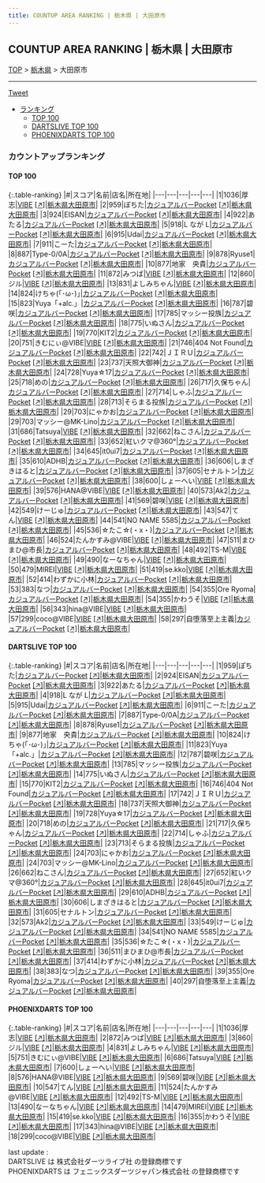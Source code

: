 ```yaml
---
title: COUNTUP AREA RANKING | 栃木県 | 大田原市
---
```

## COUNTUP AREA RANKING | 栃木県 | 大田原市

[TOP](/darts/rank/) > [栃木県](/darts/rank/栃木県/) > 大田原市

___

<a href="https://twitter.com/share?ref_src=twsrc%5Etfw" data-text="COUNTUP AREA RANKING | 栃木県大田原市" class="twitter-share-button" data-hashtags="DARTSLIVE,PHOENIXDARTS,darts,ダーツ" data-show-count="false">Tweet</a>

* [ランキング](#カウントアップランキング)
    * [TOP 100](#top-100)
    * [DARTSLIVE TOP 100](#dartslive-top-100)
    * [PHOENIXDARTS TOP 100](#phoenixdarts-top-100)

### カウントアップランキング

#### TOP 100



{:.table-ranking}
|#|スコア|名前|店名|所在地|
|---|---|---|---|---|
|1|1036|<span class="rank-name-pd">厚志</span>|<a href="/darts/rank/shops/69635.html">VIBE</a> <a href="https://vs.phoenixdarts.com/jp/shop/shopDetailInfo/s_69635?s_seq=69635">[↗]</a>|<a href="/darts/rank/栃木県/大田原市">栃木県大田原市</a>|
|2|959|<span class="rank-name-dl">ぽちた</span>|<a href="/darts/rank/shops/90efc7137205388b0d9b047a20a7ba1e.html">カジュアルバーPocket</a> <a href="https://search.dartslive.com/jp/shop/90efc7137205388b0d9b047a20a7ba1e">[↗]</a>|<a href="/darts/rank/栃木県/大田原市">栃木県大田原市</a>|
|3|924|<span class="rank-name-dl">EISAN</span>|<a href="/darts/rank/shops/90efc7137205388b0d9b047a20a7ba1e.html">カジュアルバーPocket</a> <a href="https://search.dartslive.com/jp/shop/90efc7137205388b0d9b047a20a7ba1e">[↗]</a>|<a href="/darts/rank/栃木県/大田原市">栃木県大田原市</a>|
|4|922|<span class="rank-name-dl">あたる</span>|<a href="/darts/rank/shops/90efc7137205388b0d9b047a20a7ba1e.html">カジュアルバーPocket</a> <a href="https://search.dartslive.com/jp/shop/90efc7137205388b0d9b047a20a7ba1e">[↗]</a>|<a href="/darts/rank/栃木県/大田原市">栃木県大田原市</a>|
|5|918|<span class="rank-name-dl">L なが L</span>|<a href="/darts/rank/shops/90efc7137205388b0d9b047a20a7ba1e.html">カジュアルバーPocket</a> <a href="https://search.dartslive.com/jp/shop/90efc7137205388b0d9b047a20a7ba1e">[↗]</a>|<a href="/darts/rank/栃木県/大田原市">栃木県大田原市</a>|
|6|915|<span class="rank-name-dl">Udai</span>|<a href="/darts/rank/shops/90efc7137205388b0d9b047a20a7ba1e.html">カジュアルバーPocket</a> <a href="https://search.dartslive.com/jp/shop/90efc7137205388b0d9b047a20a7ba1e">[↗]</a>|<a href="/darts/rank/栃木県/大田原市">栃木県大田原市</a>|
|7|911|<span class="rank-name-dl">こーた</span>|<a href="/darts/rank/shops/90efc7137205388b0d9b047a20a7ba1e.html">カジュアルバーPocket</a> <a href="https://search.dartslive.com/jp/shop/90efc7137205388b0d9b047a20a7ba1e">[↗]</a>|<a href="/darts/rank/栃木県/大田原市">栃木県大田原市</a>|
|8|887|<span class="rank-name-dl">Type-0/0A</span>|<a href="/darts/rank/shops/90efc7137205388b0d9b047a20a7ba1e.html">カジュアルバーPocket</a> <a href="https://search.dartslive.com/jp/shop/90efc7137205388b0d9b047a20a7ba1e">[↗]</a>|<a href="/darts/rank/栃木県/大田原市">栃木県大田原市</a>|
|9|878|<span class="rank-name-dl">Ryuse1</span>|<a href="/darts/rank/shops/90efc7137205388b0d9b047a20a7ba1e.html">カジュアルバーPocket</a> <a href="https://search.dartslive.com/jp/shop/90efc7137205388b0d9b047a20a7ba1e">[↗]</a>|<a href="/darts/rank/栃木県/大田原市">栃木県大田原市</a>|
|10|877|<span class="rank-name-dl">地家　央貴</span>|<a href="/darts/rank/shops/90efc7137205388b0d9b047a20a7ba1e.html">カジュアルバーPocket</a> <a href="https://search.dartslive.com/jp/shop/90efc7137205388b0d9b047a20a7ba1e">[↗]</a>|<a href="/darts/rank/栃木県/大田原市">栃木県大田原市</a>|
|11|872|<span class="rank-name-pd">みつば</span>|<a href="/darts/rank/shops/69635.html">VIBE</a> <a href="https://vs.phoenixdarts.com/jp/shop/shopDetailInfo/s_69635?s_seq=69635">[↗]</a>|<a href="/darts/rank/栃木県/大田原市">栃木県大田原市</a>|
|12|860|<span class="rank-name-pd">ジル</span>|<a href="/darts/rank/shops/69635.html">VIBE</a> <a href="https://vs.phoenixdarts.com/jp/shop/shopDetailInfo/s_69635?s_seq=69635">[↗]</a>|<a href="/darts/rank/栃木県/大田原市">栃木県大田原市</a>|
|13|831|<span class="rank-name-pd">よしみちゃん</span>|<a href="/darts/rank/shops/69635.html">VIBE</a> <a href="https://vs.phoenixdarts.com/jp/shop/shopDetailInfo/s_69635?s_seq=69635">[↗]</a>|<a href="/darts/rank/栃木県/大田原市">栃木県大田原市</a>|
|14|824|<span class="rank-name-dl">けちゃ(｢･ω･)｣</span>|<a href="/darts/rank/shops/90efc7137205388b0d9b047a20a7ba1e.html">カジュアルバーPocket</a> <a href="https://search.dartslive.com/jp/shop/90efc7137205388b0d9b047a20a7ba1e">[↗]</a>|<a href="/darts/rank/栃木県/大田原市">栃木県大田原市</a>|
|15|823|<span class="rank-name-dl">Yuya「+alc.」</span>|<a href="/darts/rank/shops/90efc7137205388b0d9b047a20a7ba1e.html">カジュアルバーPocket</a> <a href="https://search.dartslive.com/jp/shop/90efc7137205388b0d9b047a20a7ba1e">[↗]</a>|<a href="/darts/rank/栃木県/大田原市">栃木県大田原市</a>|
|16|787|<span class="rank-name-dl">碧咲</span>|<a href="/darts/rank/shops/90efc7137205388b0d9b047a20a7ba1e.html">カジュアルバーPocket</a> <a href="https://search.dartslive.com/jp/shop/90efc7137205388b0d9b047a20a7ba1e">[↗]</a>|<a href="/darts/rank/栃木県/大田原市">栃木県大田原市</a>|
|17|785|<span class="rank-name-dl">マッシー投族</span>|<a href="/darts/rank/shops/90efc7137205388b0d9b047a20a7ba1e.html">カジュアルバーPocket</a> <a href="https://search.dartslive.com/jp/shop/90efc7137205388b0d9b047a20a7ba1e">[↗]</a>|<a href="/darts/rank/栃木県/大田原市">栃木県大田原市</a>|
|18|775|<span class="rank-name-dl">いぬさん</span>|<a href="/darts/rank/shops/90efc7137205388b0d9b047a20a7ba1e.html">カジュアルバーPocket</a> <a href="https://search.dartslive.com/jp/shop/90efc7137205388b0d9b047a20a7ba1e">[↗]</a>|<a href="/darts/rank/栃木県/大田原市">栃木県大田原市</a>|
|19|770|<span class="rank-name-dl">KIT2</span>|<a href="/darts/rank/shops/90efc7137205388b0d9b047a20a7ba1e.html">カジュアルバーPocket</a> <a href="https://search.dartslive.com/jp/shop/90efc7137205388b0d9b047a20a7ba1e">[↗]</a>|<a href="/darts/rank/栃木県/大田原市">栃木県大田原市</a>|
|20|751|<span class="rank-name-pd">きむにぃ@VIBE</span>|<a href="/darts/rank/shops/69635.html">VIBE</a> <a href="https://vs.phoenixdarts.com/jp/shop/shopDetailInfo/s_69635?s_seq=69635">[↗]</a>|<a href="/darts/rank/栃木県/大田原市">栃木県大田原市</a>|
|21|746|<span class="rank-name-dl">404 Not Found</span>|<a href="/darts/rank/shops/90efc7137205388b0d9b047a20a7ba1e.html">カジュアルバーPocket</a> <a href="https://search.dartslive.com/jp/shop/90efc7137205388b0d9b047a20a7ba1e">[↗]</a>|<a href="/darts/rank/栃木県/大田原市">栃木県大田原市</a>|
|22|742|<span class="rank-name-dl">ＪＩＲＵ</span>|<a href="/darts/rank/shops/90efc7137205388b0d9b047a20a7ba1e.html">カジュアルバーPocket</a> <a href="https://search.dartslive.com/jp/shop/90efc7137205388b0d9b047a20a7ba1e">[↗]</a>|<a href="/darts/rank/栃木県/大田原市">栃木県大田原市</a>|
|23|737|<span class="rank-name-dl">天照大御神</span>|<a href="/darts/rank/shops/90efc7137205388b0d9b047a20a7ba1e.html">カジュアルバーPocket</a> <a href="https://search.dartslive.com/jp/shop/90efc7137205388b0d9b047a20a7ba1e">[↗]</a>|<a href="/darts/rank/栃木県/大田原市">栃木県大田原市</a>|
|24|728|<span class="rank-name-dl">Yuya☆17</span>|<a href="/darts/rank/shops/90efc7137205388b0d9b047a20a7ba1e.html">カジュアルバーPocket</a> <a href="https://search.dartslive.com/jp/shop/90efc7137205388b0d9b047a20a7ba1e">[↗]</a>|<a href="/darts/rank/栃木県/大田原市">栃木県大田原市</a>|
|25|718|<span class="rank-name-dl">めの</span>|<a href="/darts/rank/shops/90efc7137205388b0d9b047a20a7ba1e.html">カジュアルバーPocket</a> <a href="https://search.dartslive.com/jp/shop/90efc7137205388b0d9b047a20a7ba1e">[↗]</a>|<a href="/darts/rank/栃木県/大田原市">栃木県大田原市</a>|
|26|717|<span class="rank-name-dl">久保ちゃん</span>|<a href="/darts/rank/shops/90efc7137205388b0d9b047a20a7ba1e.html">カジュアルバーPocket</a> <a href="https://search.dartslive.com/jp/shop/90efc7137205388b0d9b047a20a7ba1e">[↗]</a>|<a href="/darts/rank/栃木県/大田原市">栃木県大田原市</a>|
|27|714|<span class="rank-name-dl">しゃふ</span>|<a href="/darts/rank/shops/90efc7137205388b0d9b047a20a7ba1e.html">カジュアルバーPocket</a> <a href="https://search.dartslive.com/jp/shop/90efc7137205388b0d9b047a20a7ba1e">[↗]</a>|<a href="/darts/rank/栃木県/大田原市">栃木県大田原市</a>|
|28|713|<span class="rank-name-dl">そらまる投族</span>|<a href="/darts/rank/shops/90efc7137205388b0d9b047a20a7ba1e.html">カジュアルバーPocket</a> <a href="https://search.dartslive.com/jp/shop/90efc7137205388b0d9b047a20a7ba1e">[↗]</a>|<a href="/darts/rank/栃木県/大田原市">栃木県大田原市</a>|
|29|703|<span class="rank-name-dl">にゃかお</span>|<a href="/darts/rank/shops/90efc7137205388b0d9b047a20a7ba1e.html">カジュアルバーPocket</a> <a href="https://search.dartslive.com/jp/shop/90efc7137205388b0d9b047a20a7ba1e">[↗]</a>|<a href="/darts/rank/栃木県/大田原市">栃木県大田原市</a>|
|29|703|<span class="rank-name-dl">マッシー@MK-Lino</span>|<a href="/darts/rank/shops/90efc7137205388b0d9b047a20a7ba1e.html">カジュアルバーPocket</a> <a href="https://search.dartslive.com/jp/shop/90efc7137205388b0d9b047a20a7ba1e">[↗]</a>|<a href="/darts/rank/栃木県/大田原市">栃木県大田原市</a>|
|31|686|<span class="rank-name-pd">Tatsuya</span>|<a href="/darts/rank/shops/69635.html">VIBE</a> <a href="https://vs.phoenixdarts.com/jp/shop/shopDetailInfo/s_69635?s_seq=69635">[↗]</a>|<a href="/darts/rank/栃木県/大田原市">栃木県大田原市</a>|
|32|662|<span class="rank-name-dl">ねこさん</span>|<a href="/darts/rank/shops/90efc7137205388b0d9b047a20a7ba1e.html">カジュアルバーPocket</a> <a href="https://search.dartslive.com/jp/shop/90efc7137205388b0d9b047a20a7ba1e">[↗]</a>|<a href="/darts/rank/栃木県/大田原市">栃木県大田原市</a>|
|33|652|<span class="rank-name-dl">紅いクマ@360°</span>|<a href="/darts/rank/shops/90efc7137205388b0d9b047a20a7ba1e.html">カジュアルバーPocket</a> <a href="https://search.dartslive.com/jp/shop/90efc7137205388b0d9b047a20a7ba1e">[↗]</a>|<a href="/darts/rank/栃木県/大田原市">栃木県大田原市</a>|
|34|645|<span class="rank-name-dl">it0ui7</span>|<a href="/darts/rank/shops/90efc7137205388b0d9b047a20a7ba1e.html">カジュアルバーPocket</a> <a href="https://search.dartslive.com/jp/shop/90efc7137205388b0d9b047a20a7ba1e">[↗]</a>|<a href="/darts/rank/栃木県/大田原市">栃木県大田原市</a>|
|35|610|<span class="rank-name-dl">ADHB</span>|<a href="/darts/rank/shops/90efc7137205388b0d9b047a20a7ba1e.html">カジュアルバーPocket</a> <a href="https://search.dartslive.com/jp/shop/90efc7137205388b0d9b047a20a7ba1e">[↗]</a>|<a href="/darts/rank/栃木県/大田原市">栃木県大田原市</a>|
|36|606|<span class="rank-name-dl">しまざきはると</span>|<a href="/darts/rank/shops/90efc7137205388b0d9b047a20a7ba1e.html">カジュアルバーPocket</a> <a href="https://search.dartslive.com/jp/shop/90efc7137205388b0d9b047a20a7ba1e">[↗]</a>|<a href="/darts/rank/栃木県/大田原市">栃木県大田原市</a>|
|37|605|<span class="rank-name-dl">セナルトン</span>|<a href="/darts/rank/shops/90efc7137205388b0d9b047a20a7ba1e.html">カジュアルバーPocket</a> <a href="https://search.dartslive.com/jp/shop/90efc7137205388b0d9b047a20a7ba1e">[↗]</a>|<a href="/darts/rank/栃木県/大田原市">栃木県大田原市</a>|
|38|600|<span class="rank-name-pd">しょーへい</span>|<a href="/darts/rank/shops/69635.html">VIBE</a> <a href="https://vs.phoenixdarts.com/jp/shop/shopDetailInfo/s_69635?s_seq=69635">[↗]</a>|<a href="/darts/rank/栃木県/大田原市">栃木県大田原市</a>|
|39|576|<span class="rank-name-pd">HANA@VIBE</span>|<a href="/darts/rank/shops/69635.html">VIBE</a> <a href="https://vs.phoenixdarts.com/jp/shop/shopDetailInfo/s_69635?s_seq=69635">[↗]</a>|<a href="/darts/rank/栃木県/大田原市">栃木県大田原市</a>|
|40|573|<span class="rank-name-dl">Ak2</span>|<a href="/darts/rank/shops/90efc7137205388b0d9b047a20a7ba1e.html">カジュアルバーPocket</a> <a href="https://search.dartslive.com/jp/shop/90efc7137205388b0d9b047a20a7ba1e">[↗]</a>|<a href="/darts/rank/栃木県/大田原市">栃木県大田原市</a>|
|41|569|<span class="rank-name-pd">碧咲</span>|<a href="/darts/rank/shops/69635.html">VIBE</a> <a href="https://vs.phoenixdarts.com/jp/shop/shopDetailInfo/s_69635?s_seq=69635">[↗]</a>|<a href="/darts/rank/栃木県/大田原市">栃木県大田原市</a>|
|42|549|<span class="rank-name-dl">けーじゅ</span>|<a href="/darts/rank/shops/90efc7137205388b0d9b047a20a7ba1e.html">カジュアルバーPocket</a> <a href="https://search.dartslive.com/jp/shop/90efc7137205388b0d9b047a20a7ba1e">[↗]</a>|<a href="/darts/rank/栃木県/大田原市">栃木県大田原市</a>|
|43|547|<span class="rank-name-pd">てん</span>|<a href="/darts/rank/shops/69635.html">VIBE</a> <a href="https://vs.phoenixdarts.com/jp/shop/shopDetailInfo/s_69635?s_seq=69635">[↗]</a>|<a href="/darts/rank/栃木県/大田原市">栃木県大田原市</a>|
|44|541|<span class="rank-name-dl">NO NAME 5585</span>|<a href="/darts/rank/shops/90efc7137205388b0d9b047a20a7ba1e.html">カジュアルバーPocket</a> <a href="https://search.dartslive.com/jp/shop/90efc7137205388b0d9b047a20a7ba1e">[↗]</a>|<a href="/darts/rank/栃木県/大田原市">栃木県大田原市</a>|
|45|536|<span class="rank-name-dl">☆たこ☆(・x・)</span>|<a href="/darts/rank/shops/90efc7137205388b0d9b047a20a7ba1e.html">カジュアルバーPocket</a> <a href="https://search.dartslive.com/jp/shop/90efc7137205388b0d9b047a20a7ba1e">[↗]</a>|<a href="/darts/rank/栃木県/大田原市">栃木県大田原市</a>|
|46|524|<span class="rank-name-pd">たんかすみ@VIBE</span>|<a href="/darts/rank/shops/69635.html">VIBE</a> <a href="https://vs.phoenixdarts.com/jp/shop/shopDetailInfo/s_69635?s_seq=69635">[↗]</a>|<a href="/darts/rank/栃木県/大田原市">栃木県大田原市</a>|
|47|511|<span class="rank-name-dl">まひまひ@市長</span>|<a href="/darts/rank/shops/90efc7137205388b0d9b047a20a7ba1e.html">カジュアルバーPocket</a> <a href="https://search.dartslive.com/jp/shop/90efc7137205388b0d9b047a20a7ba1e">[↗]</a>|<a href="/darts/rank/栃木県/大田原市">栃木県大田原市</a>|
|48|492|<span class="rank-name-pd">TS-M</span>|<a href="/darts/rank/shops/69635.html">VIBE</a> <a href="https://vs.phoenixdarts.com/jp/shop/shopDetailInfo/s_69635?s_seq=69635">[↗]</a>|<a href="/darts/rank/栃木県/大田原市">栃木県大田原市</a>|
|49|490|<span class="rank-name-pd">なーなちゃん</span>|<a href="/darts/rank/shops/69635.html">VIBE</a> <a href="https://vs.phoenixdarts.com/jp/shop/shopDetailInfo/s_69635?s_seq=69635">[↗]</a>|<a href="/darts/rank/栃木県/大田原市">栃木県大田原市</a>|
|50|479|<span class="rank-name-pd">MIREI</span>|<a href="/darts/rank/shops/69635.html">VIBE</a> <a href="https://vs.phoenixdarts.com/jp/shop/shopDetailInfo/s_69635?s_seq=69635">[↗]</a>|<a href="/darts/rank/栃木県/大田原市">栃木県大田原市</a>|
|51|419|<span class="rank-name-pd">se.kko</span>|<a href="/darts/rank/shops/69635.html">VIBE</a> <a href="https://vs.phoenixdarts.com/jp/shop/shopDetailInfo/s_69635?s_seq=69635">[↗]</a>|<a href="/darts/rank/栃木県/大田原市">栃木県大田原市</a>|
|52|414|<span class="rank-name-dl">わずかに小林</span>|<a href="/darts/rank/shops/90efc7137205388b0d9b047a20a7ba1e.html">カジュアルバーPocket</a> <a href="https://search.dartslive.com/jp/shop/90efc7137205388b0d9b047a20a7ba1e">[↗]</a>|<a href="/darts/rank/栃木県/大田原市">栃木県大田原市</a>|
|53|383|<span class="rank-name-dl">なつ</span>|<a href="/darts/rank/shops/90efc7137205388b0d9b047a20a7ba1e.html">カジュアルバーPocket</a> <a href="https://search.dartslive.com/jp/shop/90efc7137205388b0d9b047a20a7ba1e">[↗]</a>|<a href="/darts/rank/栃木県/大田原市">栃木県大田原市</a>|
|54|355|<span class="rank-name-dl">Ore Ryoma</span>|<a href="/darts/rank/shops/90efc7137205388b0d9b047a20a7ba1e.html">カジュアルバーPocket</a> <a href="https://search.dartslive.com/jp/shop/90efc7137205388b0d9b047a20a7ba1e">[↗]</a>|<a href="/darts/rank/栃木県/大田原市">栃木県大田原市</a>|
|54|355|<span class="rank-name-pd">かわうそ</span>|<a href="/darts/rank/shops/69635.html">VIBE</a> <a href="https://vs.phoenixdarts.com/jp/shop/shopDetailInfo/s_69635?s_seq=69635">[↗]</a>|<a href="/darts/rank/栃木県/大田原市">栃木県大田原市</a>|
|56|343|<span class="rank-name-pd">hina@VIBE</span>|<a href="/darts/rank/shops/69635.html">VIBE</a> <a href="https://vs.phoenixdarts.com/jp/shop/shopDetailInfo/s_69635?s_seq=69635">[↗]</a>|<a href="/darts/rank/栃木県/大田原市">栃木県大田原市</a>|
|57|299|<span class="rank-name-pd">coco@VIBE</span>|<a href="/darts/rank/shops/69635.html">VIBE</a> <a href="https://vs.phoenixdarts.com/jp/shop/shopDetailInfo/s_69635?s_seq=69635">[↗]</a>|<a href="/darts/rank/栃木県/大田原市">栃木県大田原市</a>|
|58|297|<span class="rank-name-dl">自堕落至上主義</span>|<a href="/darts/rank/shops/90efc7137205388b0d9b047a20a7ba1e.html">カジュアルバーPocket</a> <a href="https://search.dartslive.com/jp/shop/90efc7137205388b0d9b047a20a7ba1e">[↗]</a>|<a href="/darts/rank/栃木県/大田原市">栃木県大田原市</a>|


#### DARTSLIVE TOP 100



{:.table-ranking}
|#|スコア|名前|店名|所在地|
|---|---|---|---|---|
|1|959|<span class="rank-name-dl">ぽちた</span>|<a href="/darts/rank/shops/90efc7137205388b0d9b047a20a7ba1e.html">カジュアルバーPocket</a> <a href="https://search.dartslive.com/jp/shop/90efc7137205388b0d9b047a20a7ba1e">[↗]</a>|<a href="/darts/rank/栃木県/大田原市">栃木県大田原市</a>|
|2|924|<span class="rank-name-dl">EISAN</span>|<a href="/darts/rank/shops/90efc7137205388b0d9b047a20a7ba1e.html">カジュアルバーPocket</a> <a href="https://search.dartslive.com/jp/shop/90efc7137205388b0d9b047a20a7ba1e">[↗]</a>|<a href="/darts/rank/栃木県/大田原市">栃木県大田原市</a>|
|3|922|<span class="rank-name-dl">あたる</span>|<a href="/darts/rank/shops/90efc7137205388b0d9b047a20a7ba1e.html">カジュアルバーPocket</a> <a href="https://search.dartslive.com/jp/shop/90efc7137205388b0d9b047a20a7ba1e">[↗]</a>|<a href="/darts/rank/栃木県/大田原市">栃木県大田原市</a>|
|4|918|<span class="rank-name-dl">L なが L</span>|<a href="/darts/rank/shops/90efc7137205388b0d9b047a20a7ba1e.html">カジュアルバーPocket</a> <a href="https://search.dartslive.com/jp/shop/90efc7137205388b0d9b047a20a7ba1e">[↗]</a>|<a href="/darts/rank/栃木県/大田原市">栃木県大田原市</a>|
|5|915|<span class="rank-name-dl">Udai</span>|<a href="/darts/rank/shops/90efc7137205388b0d9b047a20a7ba1e.html">カジュアルバーPocket</a> <a href="https://search.dartslive.com/jp/shop/90efc7137205388b0d9b047a20a7ba1e">[↗]</a>|<a href="/darts/rank/栃木県/大田原市">栃木県大田原市</a>|
|6|911|<span class="rank-name-dl">こーた</span>|<a href="/darts/rank/shops/90efc7137205388b0d9b047a20a7ba1e.html">カジュアルバーPocket</a> <a href="https://search.dartslive.com/jp/shop/90efc7137205388b0d9b047a20a7ba1e">[↗]</a>|<a href="/darts/rank/栃木県/大田原市">栃木県大田原市</a>|
|7|887|<span class="rank-name-dl">Type-0/0A</span>|<a href="/darts/rank/shops/90efc7137205388b0d9b047a20a7ba1e.html">カジュアルバーPocket</a> <a href="https://search.dartslive.com/jp/shop/90efc7137205388b0d9b047a20a7ba1e">[↗]</a>|<a href="/darts/rank/栃木県/大田原市">栃木県大田原市</a>|
|8|878|<span class="rank-name-dl">Ryuse1</span>|<a href="/darts/rank/shops/90efc7137205388b0d9b047a20a7ba1e.html">カジュアルバーPocket</a> <a href="https://search.dartslive.com/jp/shop/90efc7137205388b0d9b047a20a7ba1e">[↗]</a>|<a href="/darts/rank/栃木県/大田原市">栃木県大田原市</a>|
|9|877|<span class="rank-name-dl">地家　央貴</span>|<a href="/darts/rank/shops/90efc7137205388b0d9b047a20a7ba1e.html">カジュアルバーPocket</a> <a href="https://search.dartslive.com/jp/shop/90efc7137205388b0d9b047a20a7ba1e">[↗]</a>|<a href="/darts/rank/栃木県/大田原市">栃木県大田原市</a>|
|10|824|<span class="rank-name-dl">けちゃ(｢･ω･)｣</span>|<a href="/darts/rank/shops/90efc7137205388b0d9b047a20a7ba1e.html">カジュアルバーPocket</a> <a href="https://search.dartslive.com/jp/shop/90efc7137205388b0d9b047a20a7ba1e">[↗]</a>|<a href="/darts/rank/栃木県/大田原市">栃木県大田原市</a>|
|11|823|<span class="rank-name-dl">Yuya「+alc.」</span>|<a href="/darts/rank/shops/90efc7137205388b0d9b047a20a7ba1e.html">カジュアルバーPocket</a> <a href="https://search.dartslive.com/jp/shop/90efc7137205388b0d9b047a20a7ba1e">[↗]</a>|<a href="/darts/rank/栃木県/大田原市">栃木県大田原市</a>|
|12|787|<span class="rank-name-dl">碧咲</span>|<a href="/darts/rank/shops/90efc7137205388b0d9b047a20a7ba1e.html">カジュアルバーPocket</a> <a href="https://search.dartslive.com/jp/shop/90efc7137205388b0d9b047a20a7ba1e">[↗]</a>|<a href="/darts/rank/栃木県/大田原市">栃木県大田原市</a>|
|13|785|<span class="rank-name-dl">マッシー投族</span>|<a href="/darts/rank/shops/90efc7137205388b0d9b047a20a7ba1e.html">カジュアルバーPocket</a> <a href="https://search.dartslive.com/jp/shop/90efc7137205388b0d9b047a20a7ba1e">[↗]</a>|<a href="/darts/rank/栃木県/大田原市">栃木県大田原市</a>|
|14|775|<span class="rank-name-dl">いぬさん</span>|<a href="/darts/rank/shops/90efc7137205388b0d9b047a20a7ba1e.html">カジュアルバーPocket</a> <a href="https://search.dartslive.com/jp/shop/90efc7137205388b0d9b047a20a7ba1e">[↗]</a>|<a href="/darts/rank/栃木県/大田原市">栃木県大田原市</a>|
|15|770|<span class="rank-name-dl">KIT2</span>|<a href="/darts/rank/shops/90efc7137205388b0d9b047a20a7ba1e.html">カジュアルバーPocket</a> <a href="https://search.dartslive.com/jp/shop/90efc7137205388b0d9b047a20a7ba1e">[↗]</a>|<a href="/darts/rank/栃木県/大田原市">栃木県大田原市</a>|
|16|746|<span class="rank-name-dl">404 Not Found</span>|<a href="/darts/rank/shops/90efc7137205388b0d9b047a20a7ba1e.html">カジュアルバーPocket</a> <a href="https://search.dartslive.com/jp/shop/90efc7137205388b0d9b047a20a7ba1e">[↗]</a>|<a href="/darts/rank/栃木県/大田原市">栃木県大田原市</a>|
|17|742|<span class="rank-name-dl">ＪＩＲＵ</span>|<a href="/darts/rank/shops/90efc7137205388b0d9b047a20a7ba1e.html">カジュアルバーPocket</a> <a href="https://search.dartslive.com/jp/shop/90efc7137205388b0d9b047a20a7ba1e">[↗]</a>|<a href="/darts/rank/栃木県/大田原市">栃木県大田原市</a>|
|18|737|<span class="rank-name-dl">天照大御神</span>|<a href="/darts/rank/shops/90efc7137205388b0d9b047a20a7ba1e.html">カジュアルバーPocket</a> <a href="https://search.dartslive.com/jp/shop/90efc7137205388b0d9b047a20a7ba1e">[↗]</a>|<a href="/darts/rank/栃木県/大田原市">栃木県大田原市</a>|
|19|728|<span class="rank-name-dl">Yuya☆17</span>|<a href="/darts/rank/shops/90efc7137205388b0d9b047a20a7ba1e.html">カジュアルバーPocket</a> <a href="https://search.dartslive.com/jp/shop/90efc7137205388b0d9b047a20a7ba1e">[↗]</a>|<a href="/darts/rank/栃木県/大田原市">栃木県大田原市</a>|
|20|718|<span class="rank-name-dl">めの</span>|<a href="/darts/rank/shops/90efc7137205388b0d9b047a20a7ba1e.html">カジュアルバーPocket</a> <a href="https://search.dartslive.com/jp/shop/90efc7137205388b0d9b047a20a7ba1e">[↗]</a>|<a href="/darts/rank/栃木県/大田原市">栃木県大田原市</a>|
|21|717|<span class="rank-name-dl">久保ちゃん</span>|<a href="/darts/rank/shops/90efc7137205388b0d9b047a20a7ba1e.html">カジュアルバーPocket</a> <a href="https://search.dartslive.com/jp/shop/90efc7137205388b0d9b047a20a7ba1e">[↗]</a>|<a href="/darts/rank/栃木県/大田原市">栃木県大田原市</a>|
|22|714|<span class="rank-name-dl">しゃふ</span>|<a href="/darts/rank/shops/90efc7137205388b0d9b047a20a7ba1e.html">カジュアルバーPocket</a> <a href="https://search.dartslive.com/jp/shop/90efc7137205388b0d9b047a20a7ba1e">[↗]</a>|<a href="/darts/rank/栃木県/大田原市">栃木県大田原市</a>|
|23|713|<span class="rank-name-dl">そらまる投族</span>|<a href="/darts/rank/shops/90efc7137205388b0d9b047a20a7ba1e.html">カジュアルバーPocket</a> <a href="https://search.dartslive.com/jp/shop/90efc7137205388b0d9b047a20a7ba1e">[↗]</a>|<a href="/darts/rank/栃木県/大田原市">栃木県大田原市</a>|
|24|703|<span class="rank-name-dl">にゃかお</span>|<a href="/darts/rank/shops/90efc7137205388b0d9b047a20a7ba1e.html">カジュアルバーPocket</a> <a href="https://search.dartslive.com/jp/shop/90efc7137205388b0d9b047a20a7ba1e">[↗]</a>|<a href="/darts/rank/栃木県/大田原市">栃木県大田原市</a>|
|24|703|<span class="rank-name-dl">マッシー@MK-Lino</span>|<a href="/darts/rank/shops/90efc7137205388b0d9b047a20a7ba1e.html">カジュアルバーPocket</a> <a href="https://search.dartslive.com/jp/shop/90efc7137205388b0d9b047a20a7ba1e">[↗]</a>|<a href="/darts/rank/栃木県/大田原市">栃木県大田原市</a>|
|26|662|<span class="rank-name-dl">ねこさん</span>|<a href="/darts/rank/shops/90efc7137205388b0d9b047a20a7ba1e.html">カジュアルバーPocket</a> <a href="https://search.dartslive.com/jp/shop/90efc7137205388b0d9b047a20a7ba1e">[↗]</a>|<a href="/darts/rank/栃木県/大田原市">栃木県大田原市</a>|
|27|652|<span class="rank-name-dl">紅いクマ@360°</span>|<a href="/darts/rank/shops/90efc7137205388b0d9b047a20a7ba1e.html">カジュアルバーPocket</a> <a href="https://search.dartslive.com/jp/shop/90efc7137205388b0d9b047a20a7ba1e">[↗]</a>|<a href="/darts/rank/栃木県/大田原市">栃木県大田原市</a>|
|28|645|<span class="rank-name-dl">it0ui7</span>|<a href="/darts/rank/shops/90efc7137205388b0d9b047a20a7ba1e.html">カジュアルバーPocket</a> <a href="https://search.dartslive.com/jp/shop/90efc7137205388b0d9b047a20a7ba1e">[↗]</a>|<a href="/darts/rank/栃木県/大田原市">栃木県大田原市</a>|
|29|610|<span class="rank-name-dl">ADHB</span>|<a href="/darts/rank/shops/90efc7137205388b0d9b047a20a7ba1e.html">カジュアルバーPocket</a> <a href="https://search.dartslive.com/jp/shop/90efc7137205388b0d9b047a20a7ba1e">[↗]</a>|<a href="/darts/rank/栃木県/大田原市">栃木県大田原市</a>|
|30|606|<span class="rank-name-dl">しまざきはると</span>|<a href="/darts/rank/shops/90efc7137205388b0d9b047a20a7ba1e.html">カジュアルバーPocket</a> <a href="https://search.dartslive.com/jp/shop/90efc7137205388b0d9b047a20a7ba1e">[↗]</a>|<a href="/darts/rank/栃木県/大田原市">栃木県大田原市</a>|
|31|605|<span class="rank-name-dl">セナルトン</span>|<a href="/darts/rank/shops/90efc7137205388b0d9b047a20a7ba1e.html">カジュアルバーPocket</a> <a href="https://search.dartslive.com/jp/shop/90efc7137205388b0d9b047a20a7ba1e">[↗]</a>|<a href="/darts/rank/栃木県/大田原市">栃木県大田原市</a>|
|32|573|<span class="rank-name-dl">Ak2</span>|<a href="/darts/rank/shops/90efc7137205388b0d9b047a20a7ba1e.html">カジュアルバーPocket</a> <a href="https://search.dartslive.com/jp/shop/90efc7137205388b0d9b047a20a7ba1e">[↗]</a>|<a href="/darts/rank/栃木県/大田原市">栃木県大田原市</a>|
|33|549|<span class="rank-name-dl">けーじゅ</span>|<a href="/darts/rank/shops/90efc7137205388b0d9b047a20a7ba1e.html">カジュアルバーPocket</a> <a href="https://search.dartslive.com/jp/shop/90efc7137205388b0d9b047a20a7ba1e">[↗]</a>|<a href="/darts/rank/栃木県/大田原市">栃木県大田原市</a>|
|34|541|<span class="rank-name-dl">NO NAME 5585</span>|<a href="/darts/rank/shops/90efc7137205388b0d9b047a20a7ba1e.html">カジュアルバーPocket</a> <a href="https://search.dartslive.com/jp/shop/90efc7137205388b0d9b047a20a7ba1e">[↗]</a>|<a href="/darts/rank/栃木県/大田原市">栃木県大田原市</a>|
|35|536|<span class="rank-name-dl">☆たこ☆(・x・)</span>|<a href="/darts/rank/shops/90efc7137205388b0d9b047a20a7ba1e.html">カジュアルバーPocket</a> <a href="https://search.dartslive.com/jp/shop/90efc7137205388b0d9b047a20a7ba1e">[↗]</a>|<a href="/darts/rank/栃木県/大田原市">栃木県大田原市</a>|
|36|511|<span class="rank-name-dl">まひまひ@市長</span>|<a href="/darts/rank/shops/90efc7137205388b0d9b047a20a7ba1e.html">カジュアルバーPocket</a> <a href="https://search.dartslive.com/jp/shop/90efc7137205388b0d9b047a20a7ba1e">[↗]</a>|<a href="/darts/rank/栃木県/大田原市">栃木県大田原市</a>|
|37|414|<span class="rank-name-dl">わずかに小林</span>|<a href="/darts/rank/shops/90efc7137205388b0d9b047a20a7ba1e.html">カジュアルバーPocket</a> <a href="https://search.dartslive.com/jp/shop/90efc7137205388b0d9b047a20a7ba1e">[↗]</a>|<a href="/darts/rank/栃木県/大田原市">栃木県大田原市</a>|
|38|383|<span class="rank-name-dl">なつ</span>|<a href="/darts/rank/shops/90efc7137205388b0d9b047a20a7ba1e.html">カジュアルバーPocket</a> <a href="https://search.dartslive.com/jp/shop/90efc7137205388b0d9b047a20a7ba1e">[↗]</a>|<a href="/darts/rank/栃木県/大田原市">栃木県大田原市</a>|
|39|355|<span class="rank-name-dl">Ore Ryoma</span>|<a href="/darts/rank/shops/90efc7137205388b0d9b047a20a7ba1e.html">カジュアルバーPocket</a> <a href="https://search.dartslive.com/jp/shop/90efc7137205388b0d9b047a20a7ba1e">[↗]</a>|<a href="/darts/rank/栃木県/大田原市">栃木県大田原市</a>|
|40|297|<span class="rank-name-dl">自堕落至上主義</span>|<a href="/darts/rank/shops/90efc7137205388b0d9b047a20a7ba1e.html">カジュアルバーPocket</a> <a href="https://search.dartslive.com/jp/shop/90efc7137205388b0d9b047a20a7ba1e">[↗]</a>|<a href="/darts/rank/栃木県/大田原市">栃木県大田原市</a>|


#### PHOENIXDARTS TOP 100



{:.table-ranking}
|#|スコア|名前|店名|所在地|
|---|---|---|---|---|
|1|1036|<span class="rank-name-pd">厚志</span>|<a href="/darts/rank/shops/69635.html">VIBE</a> <a href="https://vs.phoenixdarts.com/jp/shop/shopDetailInfo/s_69635?s_seq=69635">[↗]</a>|<a href="/darts/rank/栃木県/大田原市">栃木県大田原市</a>|
|2|872|<span class="rank-name-pd">みつば</span>|<a href="/darts/rank/shops/69635.html">VIBE</a> <a href="https://vs.phoenixdarts.com/jp/shop/shopDetailInfo/s_69635?s_seq=69635">[↗]</a>|<a href="/darts/rank/栃木県/大田原市">栃木県大田原市</a>|
|3|860|<span class="rank-name-pd">ジル</span>|<a href="/darts/rank/shops/69635.html">VIBE</a> <a href="https://vs.phoenixdarts.com/jp/shop/shopDetailInfo/s_69635?s_seq=69635">[↗]</a>|<a href="/darts/rank/栃木県/大田原市">栃木県大田原市</a>|
|4|831|<span class="rank-name-pd">よしみちゃん</span>|<a href="/darts/rank/shops/69635.html">VIBE</a> <a href="https://vs.phoenixdarts.com/jp/shop/shopDetailInfo/s_69635?s_seq=69635">[↗]</a>|<a href="/darts/rank/栃木県/大田原市">栃木県大田原市</a>|
|5|751|<span class="rank-name-pd">きむにぃ@VIBE</span>|<a href="/darts/rank/shops/69635.html">VIBE</a> <a href="https://vs.phoenixdarts.com/jp/shop/shopDetailInfo/s_69635?s_seq=69635">[↗]</a>|<a href="/darts/rank/栃木県/大田原市">栃木県大田原市</a>|
|6|686|<span class="rank-name-pd">Tatsuya</span>|<a href="/darts/rank/shops/69635.html">VIBE</a> <a href="https://vs.phoenixdarts.com/jp/shop/shopDetailInfo/s_69635?s_seq=69635">[↗]</a>|<a href="/darts/rank/栃木県/大田原市">栃木県大田原市</a>|
|7|600|<span class="rank-name-pd">しょーへい</span>|<a href="/darts/rank/shops/69635.html">VIBE</a> <a href="https://vs.phoenixdarts.com/jp/shop/shopDetailInfo/s_69635?s_seq=69635">[↗]</a>|<a href="/darts/rank/栃木県/大田原市">栃木県大田原市</a>|
|8|576|<span class="rank-name-pd">HANA@VIBE</span>|<a href="/darts/rank/shops/69635.html">VIBE</a> <a href="https://vs.phoenixdarts.com/jp/shop/shopDetailInfo/s_69635?s_seq=69635">[↗]</a>|<a href="/darts/rank/栃木県/大田原市">栃木県大田原市</a>|
|9|569|<span class="rank-name-pd">碧咲</span>|<a href="/darts/rank/shops/69635.html">VIBE</a> <a href="https://vs.phoenixdarts.com/jp/shop/shopDetailInfo/s_69635?s_seq=69635">[↗]</a>|<a href="/darts/rank/栃木県/大田原市">栃木県大田原市</a>|
|10|547|<span class="rank-name-pd">てん</span>|<a href="/darts/rank/shops/69635.html">VIBE</a> <a href="https://vs.phoenixdarts.com/jp/shop/shopDetailInfo/s_69635?s_seq=69635">[↗]</a>|<a href="/darts/rank/栃木県/大田原市">栃木県大田原市</a>|
|11|524|<span class="rank-name-pd">たんかすみ@VIBE</span>|<a href="/darts/rank/shops/69635.html">VIBE</a> <a href="https://vs.phoenixdarts.com/jp/shop/shopDetailInfo/s_69635?s_seq=69635">[↗]</a>|<a href="/darts/rank/栃木県/大田原市">栃木県大田原市</a>|
|12|492|<span class="rank-name-pd">TS-M</span>|<a href="/darts/rank/shops/69635.html">VIBE</a> <a href="https://vs.phoenixdarts.com/jp/shop/shopDetailInfo/s_69635?s_seq=69635">[↗]</a>|<a href="/darts/rank/栃木県/大田原市">栃木県大田原市</a>|
|13|490|<span class="rank-name-pd">なーなちゃん</span>|<a href="/darts/rank/shops/69635.html">VIBE</a> <a href="https://vs.phoenixdarts.com/jp/shop/shopDetailInfo/s_69635?s_seq=69635">[↗]</a>|<a href="/darts/rank/栃木県/大田原市">栃木県大田原市</a>|
|14|479|<span class="rank-name-pd">MIREI</span>|<a href="/darts/rank/shops/69635.html">VIBE</a> <a href="https://vs.phoenixdarts.com/jp/shop/shopDetailInfo/s_69635?s_seq=69635">[↗]</a>|<a href="/darts/rank/栃木県/大田原市">栃木県大田原市</a>|
|15|419|<span class="rank-name-pd">se.kko</span>|<a href="/darts/rank/shops/69635.html">VIBE</a> <a href="https://vs.phoenixdarts.com/jp/shop/shopDetailInfo/s_69635?s_seq=69635">[↗]</a>|<a href="/darts/rank/栃木県/大田原市">栃木県大田原市</a>|
|16|355|<span class="rank-name-pd">かわうそ</span>|<a href="/darts/rank/shops/69635.html">VIBE</a> <a href="https://vs.phoenixdarts.com/jp/shop/shopDetailInfo/s_69635?s_seq=69635">[↗]</a>|<a href="/darts/rank/栃木県/大田原市">栃木県大田原市</a>|
|17|343|<span class="rank-name-pd">hina@VIBE</span>|<a href="/darts/rank/shops/69635.html">VIBE</a> <a href="https://vs.phoenixdarts.com/jp/shop/shopDetailInfo/s_69635?s_seq=69635">[↗]</a>|<a href="/darts/rank/栃木県/大田原市">栃木県大田原市</a>|
|18|299|<span class="rank-name-pd">coco@VIBE</span>|<a href="/darts/rank/shops/69635.html">VIBE</a> <a href="https://vs.phoenixdarts.com/jp/shop/shopDetailInfo/s_69635?s_seq=69635">[↗]</a>|<a href="/darts/rank/栃木県/大田原市">栃木県大田原市</a>|


<div class="footer border-top border-gray-light mt-5 pt-3 text-right text-gray">
    last update : <span style="font-weight: italic" id="foot_last_modified"></span><br />
    DARTSLIVE は 株式会社ダーツライブ社 の登録商標です<br />
    PHOENIXDARTS は フェニックスダーツジャパン株式会社 の登録商標です<br />
</div>

<script src="https://cdnjs.cloudflare.com/ajax/libs/jquery.tablesorter/2.31.3/js/jquery.tablesorter.min.js" integrity="sha512-qzgd5cYSZcosqpzpn7zF2ZId8f/8CHmFKZ8j7mU4OUXTNRd5g+ZHBPsgKEwoqxCtdQvExE5LprwwPAgoicguNg==" crossorigin="anonymous" referrerpolicy="no-referrer"></script>
<link rel="stylesheet" href="https://cdnjs.cloudflare.com/ajax/libs/jquery.tablesorter/2.31.3/css/theme.default.min.css" integrity="sha512-wghhOJkjQX0Lh3NSWvNKeZ0ZpNn+SPVXX1Qyc9OCaogADktxrBiBdKGDoqVUOyhStvMBmJQ8ZdMHiR3wuEq8+w==" crossorigin="anonymous" referrerpolicy="no-referrer" />
<script>
$(function() {
    $(".table-ranking").tablesorter({sortList:[[0, 0]]});
    $("#foot_last_modified").text(formatDate(new Date(document.lastModified), 'yyyy-MM-dd HH:mm:ss'));
});
</script>

<script async src="https://platform.twitter.com/widgets.js" charset="utf-8"></script>